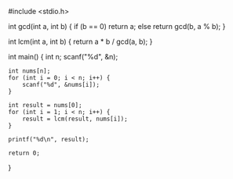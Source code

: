 #include <stdio.h>

int gcd(int a, int b) {
    if (b == 0)
        return a;
    else
        return gcd(b, a % b);
}

int lcm(int a, int b) {
    return a * b / gcd(a, b);
}

int main() {
    int n;
    scanf("%d", &n);

    int nums[n];
    for (int i = 0; i < n; i++) {
        scanf("%d", &nums[i]);
    }

    int result = nums[0];
    for (int i = 1; i < n; i++) {
        result = lcm(result, nums[i]);
    }

    printf("%d\n", result);

    return 0;
}
